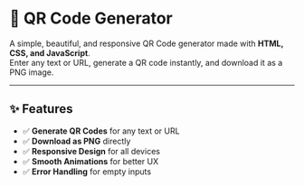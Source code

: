 # 📱 QR Code Generator

A simple, beautiful, and responsive QR Code generator made with **HTML, CSS, and JavaScript**.  
Enter any text or URL, generate a QR code instantly, and download it as a PNG image.

---

## ✨ Features
- ✅ **Generate QR Codes** for any text or URL
- ✅ **Download as PNG** directly
- ✅ **Responsive Design** for all devices
- ✅ **Smooth Animations** for better UX
- ✅ **Error Handling** for empty inputs
